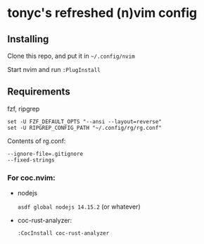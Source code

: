 # tonyc's refreshed (n)vim config

## Installing

Clone this repo, and put it in `~/.config/nvim`

Start nvim and run `:PlugInstall`

## Requirements

fzf, ripgrep

```
set -U FZF_DEFAULT_OPTS "--ansi --layout=reverse"
set -U RIPGREP_CONFIG_PATH "~/.config/rg/rg.conf"
```

Contents of rg.conf:

```
--ignore-file=.gitignore
--fixed-strings
```

### For coc.nvim:

* nodejs

	`asdf global nodejs 14.15.2` (or whatever)

* coc-rust-analyzer:

	`:CocInstall coc-rust-analyzer`
